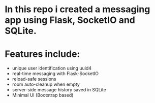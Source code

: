 # In this repo i created a messaging app using Flask, SocketIO and SQLite. 

# Features include:
- unique user identification using uuid4
- real-time messaging with Flask-SocketIO
- reload-safe sessions
- room auto-cleanup when empty
- server-side message history saved in SQLite
- Minimal UI (Bootstrap based)

